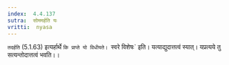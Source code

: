 ```yaml
---
index:  4.4.137
sutra:  सोममर्हति यः
vritti:  nyasa
---
```


`तदर्हति` (5.1.63) इत्यर्हार्थे `कि प्राप्ते यो विधीयते। `स्वरे विशेषः` इति। यत्याद्युदात्तत्वं स्यात्। यप्रत्यये तु सत्यन्तोदात्तत्वं भवति।।

